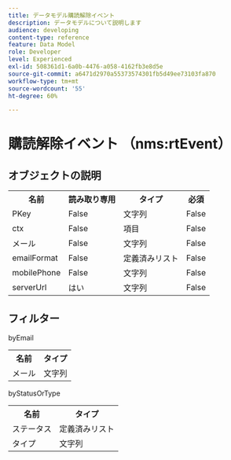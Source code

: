 ```yaml
---
title: データモデル購読解除イベント
description: データモデルについて説明します
audience: developing
content-type: reference
feature: Data Model
role: Developer
level: Experienced
exl-id: 508361d1-6a0b-4476-a058-4162fb3e8d5e
source-git-commit: a6471d2970a55373574301fb5d49ee73103fa870
workflow-type: tm+mt
source-wordcount: '55'
ht-degree: 60%

---
```


# 購読解除イベント （nms:rtEvent）

## オブジェクトの説明

<table>
               <tr>
                  <th>名前</th>
                  <th>読み取り専用</th>
                  <th>タイプ</th>
                  <th>必須</th>
               </tr>
               <tr>
                  <td>PKey</td>
                  <td>False</td>
                  <td>文字列</td>
                  <td>False</td>
               </tr>
               <tr>
                  <td>ctx</td>
                  <td>False</td>
                  <td>項目</td>
                  <td>False</td>
               </tr>
               <tr>
                  <td>メール</td>
                  <td>False</td>
                  <td>文字列</td>
                  <td>False</td>
               </tr>
               <tr>
                  <td>emailFormat</td>
                  <td>False</td>
                  <td>定義済みリスト</td>
                  <td>False</td>
               </tr>
               <tr>
                  <td>mobilePhone</td>
                  <td>False</td>
                  <td>文字列</td>
                  <td>False</td>
               </tr>
               <tr>
                  <td>serverUrl</td>
                  <td>はい</td>
                  <td>文字列</td>
                  <td>False</td>
               </tr>
            </table>

## フィルター

byEmail

<table>
    <tr>
    <th>名前</th>
    <th>タイプ</th>
    </tr>
    <tr>
    <td>メール</td>
    <td>文字列</td>
    </tr>
</table>

byStatusOrType

<table>
        <tr>
        <th>名前</th>
        <th>タイプ</th>
        </tr>
        <tr>
        <td>ステータス</td>
        <td>定義済みリスト</td>
        </tr>
        <tr>
        <td>タイプ</td>
        <td>文字列</td>
        </tr>
    </table>
